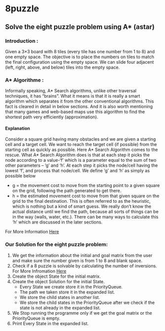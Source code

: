 # 8puzzle
## Solve the eight puzzle problem using A* (astar)
### Introduction :
Given a 3×3 board with 8 tiles (every tile has one number from 1 to 8) and one empty space. The objective is to place the numbers on tiles to match the final configuration using the empty space. We can slide four adjacent (left, right, above, and below) tiles into the empty space. 
### A* Algorithme :
Informally speaking, A* Search algorithms, unlike other traversal techniques, it has “brains”. What it means is that it is really a smart algorithm which separates it from the other conventional algorithms. This fact is cleared in detail in below sections. 
And it is also worth mentioning that many games and web-based maps use this algorithm to find the shortest path very efficiently (approximation). 
#### Explanation 
Consider a square grid having many obstacles and we are given a starting cell and a target cell. We want to reach the target cell (if possible) from the starting cell as quickly as possible. Here A* Search Algorithm comes to the rescue.
What A* Search Algorithm does is that at each step it picks the node according to a value-‘f’ which is a parameter equal to the sum of two other parameters – ‘g’ and ‘h’. At each step it picks the node/cell having the lowest ‘f’, and process that node/cell.
We define ‘g’ and ‘h’ as simply as possible below
- g = the movement cost to move from the starting point to a given square on the grid, following the path generated to get there. 
- h = the estimated movement cost to move from that given square on the grid to the final destination. This is often referred to as the heuristic, which is nothing but a kind of smart guess. We really don’t know the actual distance until we find the path, because all sorts of things can be in the way (walls, water, etc.). There can be many ways to calculate this ‘h’ which are discussed in the later sections.

For More Information [Here](https://www.geeksforgeeks.org/a-search-algorithm)
### Our Solution for the eight puzzle problem:
1. We get the information about the initial and goal matrix from the user and make sure the number given is from 1 to 8 and blank space.
2. Check if a 8 puzzle is solvable by calculating the number of inversions. For More Infromation [Here](https://www.geeksforgeeks.org/check-instance-8-puzzle-solvable/?ref=gcse)
3. Create the object State for the initial matrix.
4. Create the object Solution for the initial State.
    - Every State we create store it in the PriorityQueue.
    - The path we taken store it in the expanded list.
    - We store the child states in another list.
    - We store the child states in the PriorityQueue after we check if the state is not already in the expanded list.
5. We Stop running the programme only if we get the goal matrix or the PriorityQueue is empty.
6. Print Every State in the expanded list.
